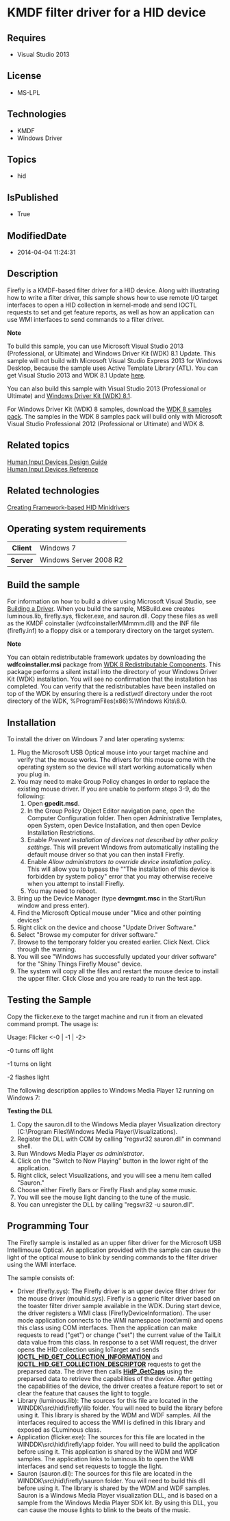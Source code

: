 # KMDF filter driver for a HID device
## Requires
* Visual Studio 2013
## License
* MS-LPL
## Technologies
* KMDF
* Windows Driver
## Topics
* hid
## IsPublished
* True
## ModifiedDate
* 2014-04-04 11:24:31
## Description

<div id="mainSection">
<p>Firefly is a KMDF-based filter driver for a HID device. Along with illustrating how to write a filter driver, this sample shows how to use remote I/O target interfaces to open a HID collection in kernel-mode and send IOCTL requests to set and get feature
 reports, as well as how an application can use WMI interfaces to send commands to a filter driver.</p>
<p class="note"><b>Note</b>&nbsp;&nbsp;</p>
<p class="note">To build this sample, you can use Microsoft Visual Studio&nbsp;2013 (Professional, or Ultimate) and Windows Driver Kit (WDK)&nbsp;8.1 Update. This sample will not build with Microsoft Visual Studio Express&nbsp;2013 for Windows Desktop, because the sample
 uses Active Template Library (ATL). You can get Visual Studio&nbsp;2013 and WDK&nbsp;8.1 Update
<a href="http://go.microsoft.com/fwlink/p/?LInkID=239721">here</a>.</p>
<p class="note">You can also build this sample with Visual Studio&nbsp;2013 (Professional or Ultimate) and
<a href="http://go.microsoft.com/fwlink/p/?LInkID=391348">Windows Driver Kit (WDK)&nbsp;8.1</a>.</p>
<p class="note">For Windows Driver Kit (WDK)&nbsp;8 samples, download the <a href=" http://go.microsoft.com/fwlink/?LinkId=317090">
WDK&nbsp;8 samples pack</a>. The samples in the WDK&nbsp;8 samples pack will build only with Microsoft Visual Studio Professional&nbsp;2012 (Professional or Ultimate) and WDK&nbsp;8.</p>
<p></p>
<h2><a id="related_topics"></a>Related topics</h2>
<dl><dt><a href="http://msdn.microsoft.com/en-us/library/windows/hardware/ff539952">Human Input Devices Design Guide</a>
</dt><dt><a href="http://msdn.microsoft.com/en-us/library/windows/hardware/ff539956">Human Input Devices Reference</a>
</dt></dl>
<h2>Related technologies</h2>
<a href="http://msdn.microsoft.com/en-us/library/windows/hardware/ff540774">Creating Framework-based HID Minidrivers</a>
<h2>Operating system requirements</h2>
<table>
<tbody>
<tr>
<th>Client</th>
<td><dt>Windows&nbsp;7 </dt></td>
</tr>
<tr>
<th>Server</th>
<td><dt>Windows Server&nbsp;2008&nbsp;R2 </dt></td>
</tr>
</tbody>
</table>
<h2>Build the sample</h2>
<p>For information on how to build a driver using Microsoft Visual Studio, see <a href="http://msdn.microsoft.com/en-us/library/windows/hardware/ff554644">
Building a Driver</a>. When you build the sample, MSBuild.exe creates luminous.lib, firefly.sys, flicker.exe, and sauron.dll. Copy these files as well as the KMDF coinstaller (wdfcoinstallerMMmmm.dll) and the INF file (firefly.inf) to a floppy disk or a temporary
 directory on the target system.</p>
<p class="note"><b>Note</b>&nbsp;&nbsp; </p>
<p class="note">You can obtain redistributable framework updates by downloading the
<b>wdfcoinstaller.msi</b> package from <a href="http://go.microsoft.com/fwlink/p/?LinkID=226396">
WDK 8 Redistributable Components</a>. This package performs a silent install into the directory of your Windows Driver Kit (WDK) installation. You will see no confirmation that the installation has completed. You can verify that the redistributables have been
 installed on top of the WDK by ensuring there is a redist\wdf directory under the root directory of the WDK, %ProgramFiles(x86)%\Windows Kits\8.0.</p>
<p></p>
<h2><a id="installation"></a><a id="INSTALLATION"></a>Installation</h2>
<p>To install the driver on Windows&nbsp;7 and later operating systems: </p>
<ol>
<li>Plug the Microsoft USB Optical mouse into your target machine and verify that the mouse works. The drivers for this mouse come with the operating system so the device will start working automatically when you plug in.
</li><li>You may need to make Group Policy changes in order to replace the existing mouse driver. If you are unable to perform steps 3-9, do the following:
<ol>
<li>Open <b>gpedit.msd</b>. </li><li>In the Group Policy Object Editor navigation pane, open the Computer Configuration folder. Then open Administrative Templates, open System, open Device Installation, and then open Device Installation Restrictions.
</li><li>Enable <i>Prevent installation of devices not described by other policy settings</i>. This will prevent Windows from automatically installing the default mouse driver so that you can then install Firefly.
</li><li>Enable <i>Allow administrators to override device installation policy</i>. This will allow you to bypass the &quot;&quot;The installation of this device is forbidden by system policy&quot; error that you may otherwise receive when you attempt to install Firefly.
</li><li>You may need to reboot. </li></ol>
</li><li>Bring up the Device Manager (type <b>devmgmt.msc</b> in the Start/Run window and press enter).
</li><li>Find the Microsoft Optical mouse under &quot;Mice and other pointing devices&quot; </li><li>Right click on the device and choose &quot;Update Driver Software.&quot; </li><li>Select &quot;Browse my computer for driver software.&quot; </li><li>Browse to the temporary folder you created earlier. Click Next. Click through the warning.
</li><li>You will see &quot;Windows has successfully updated your driver software&quot; for the &quot;Shiny Things Firefly Mouse&quot; device.
</li><li>The system will copy all the files and restart the mouse device to install the upper filter. Click Close and you are ready to run the test app.
</li></ol>
<p></p>
<h2><a id="_______Testing_the_Sample______"></a><a id="_______testing_the_sample______"></a><a id="_______TESTING_THE_SAMPLE______"></a>Testing the Sample
</h2>
<p>Copy the flicker.exe to the target machine and run it from an elevated command prompt. The usage is:</p>
<p>Usage: Flicker &lt;-0 | -1 | -2&gt;</p>
<p>-0 turns off light</p>
<p>-1 turns on light</p>
<p>-2 flashes light</p>
<p>The following description applies to Windows Media Player 12 running on Windows&nbsp;7:</p>
<p class="proch"><b>Testing the DLL</b></p>
<ol>
<li>Copy the sauron.dll to the Windows Media player Visualization directory (C:\Program Files\Windows Media Player\Visualizations).
</li><li>Register the DLL with COM by calling &quot;regsvr32 sauron.dll&quot; in command shell. </li><li>Run Windows Media Player <i>as administrator</i>. </li><li>Click on the &quot;Switch to Now Playing&quot; button in the lower right of the application.
</li><li>Right click, select Visualizations, and you will see a menu item called &quot;Sauron.&quot;
</li><li>Choose either Firefly Bars or Firefly Flash and play some music. </li><li>You will see the mouse light dancing to the tune of the music. </li><li>You can unregister the DLL by calling &quot;regsvr32 -u sauron.dll&quot;. </li></ol>
<h2><a id="Programming_Tour"></a><a id="programming_tour"></a><a id="PROGRAMMING_TOUR"></a>Programming Tour</h2>
<p>The Firefly sample is installed as an upper filter driver for the Microsoft USB Intellimouse Optical. An application provided with the sample can cause the light of the optical mouse to blink by sending commands to the filter driver using the WMI interface.</p>
<p>The sample consists of: </p>
<ul>
<li>Driver (firefly.sys): The Firefly driver is an upper device filter driver for the mouse driver (mouhid.sys). Firefly is a generic filter driver based on the toaster filter driver sample available in the WDK. During start device, the driver registers a WMI
 class (FireflyDeviceInformation). The user mode application connects to the WMI namespace (root\wmi) and opens this class using COM interfaces. Then the application can make requests to read (&quot;get&quot;) or change (&quot;set&quot;) the current value of the TailLit data value
 from this class. In response to a set WMI request, the driver opens the HID collection using IoTarget and sends
<a href="http://msdn.microsoft.com/en-us/library/windows/hardware/ff541092"><b>IOCTL_HID_GET_COLLECTION_INFORMATION</b></a> and
<a href="http://msdn.microsoft.com/en-us/library/windows/hardware/ff541089"><b>IOCTL_HID_GET_COLLECTION_DESCRIPTOR</b></a> requests to get the preparsed data. The driver then calls
<a href="http://msdn.microsoft.com/en-us/library/windows/hardware/ff539715"><b>HidP_GetCaps</b></a> using the preparsed data to retrieve the capabilities of the device. After getting the capabilities of the device, the driver creates a feature report to set
 or clear the feature that causes the light to toggle. </li><li>Library (luminous.lib): The sources for this file are located in the WINDDK\src\hid\firefly\lib folder. You will need to build the library before using it. This library is shared by the WDM and WDF samples. All the interfaces required to access the WMI
 is defined in this library and exposed as CLuminous class. </li><li>Application (flicker.exe): The sources for this file are located in the WINDDK\src\hid\firefly\app folder. You will need to build the application before using it. This application is shared by the WDM and WDF samples. The application links to luminous.lib
 to open the WMI interfaces and send set requests to toggle the light. </li><li>Sauron (sauron.dll): The sources for this file are located in the WINDDK\src\hid\firefly\sauron folder. You will need to build this dll before using it. The library is shared by the WDM and WDF samples. Sauron is a Windows Media Player visualization DLL,
 and is based on a sample from the Windows Media Player SDK kit. By using this DLL, you can cause the mouse lights to blink to the beats of the music.
</li></ul>
<p></p>
</div>
